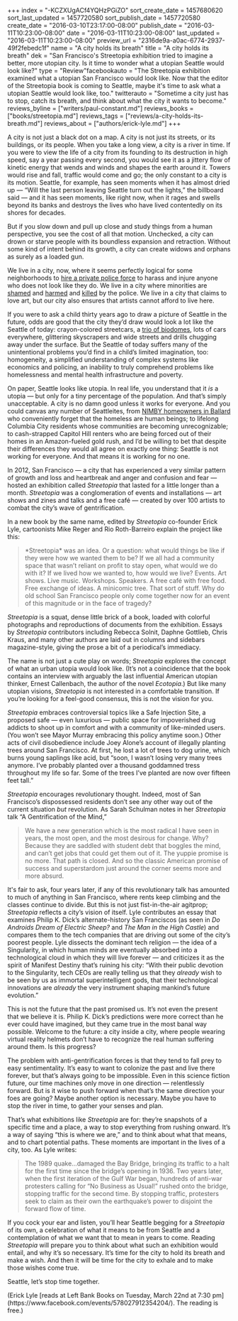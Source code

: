+++
index = "-KCZXUgACf4YQHzPGiZO"
sort_create_date = 1457680620
sort_last_updated = 1457720580
sort_publish_date = 1457720580
create_date = "2016-03-10T23:17:00-08:00"
publish_date = "2016-03-11T10:23:00-08:00"
date = "2016-03-11T10:23:00-08:00"
last_updated = "2016-03-11T10:23:00-08:00"
preview_url = "2316de9a-a0ac-6774-2937-49f2febedc1f"
name = "A city holds its breath"
title = "A city holds its breath"
dek = "San Francisco's Streetopia exhibition tried to imagine a better, more utopian city.  Is it time to wonder what a utopian Seattle  would look like?"
type = "Review"facebookauto = "The Streetopia exhibition examined what a utopian San Francisco would look like. Now that the editor of the Streetopia book is coming to Seattle, maybe it's time to ask what a utopian Seattle would look like, too."
twitterauto = "Sometime a city just has to stop, catch its breath, and think about what the city it wants to become."
reviews_byline = ["writers/paul-constant.md"]
reviews_books = ["books/streetopia.md"]
reviews_tags = ["reviews/a-city-holds-its-breath.md"]
reviews_about = ["authors/erick-lyle.md"]
+++

A city is not just a black dot on a map. A city is not just its streets, or its buildings, or its people.  When you take a long view, a city is a river in time. If you were to view the life of a city from its founding to its destruction in high speed, say a year passing every second, you would see it as a jittery flow of kinetic energy that wends and winds and shapes the earth around it. Towers would rise and fall, traffic would come and go; the only constant to a city is its motion. Seattle, for example, has seen moments when it has almost dried up — “Will the last person leaving Seattle turn out the lights,” the billboard said — and it has seen moments, like right now, when it rages and swells beyond its banks and destroys the lives who have lived contentedly on its shores for decades. 

But if you slow down and pull up close and study things from a human perspective, you see the cost of all that motion. Unchecked, a city can drown or starve people with its boundless expansion and retraction. Without some kind of intent behind its growth, a city can create widows and orphans as surely as a loaded gun.

We live in a city, now, where it seems perfectly logical for some neighborhoods to [hire a private police force](http://thecisforcrank.com/2016/03/04/magnolia-resident-pepper-sprayed-by-private-security-guard/) to harass and injure anyone who does not look like they do. We live in a city where minorities are [shamed](http://slog.thestranger.com/slog/archives/2015/01/28/seattle-police-jailed-elderly-man-for-walking-in-seattle-while-black) and [harmed](http://thinkprogress.org/politics/2010/05/11/96270/seattle-police-mexican/) and [killed](https://en.wikipedia.org/wiki/Shooting_of_John_T._Williams) by the police. We live in a city that claims to love art, but our city also ensures that artists cannot afford to live here.

If you were to ask a child thirty years ago to draw a picture of Seattle in the future, odds are good that the city they’d draw would look a lot like the Seattle of today: crayon-colored streetcars, a [trio of biodomes](http://www.theverge.com/2013/10/24/5023454/amazon-giant-biodome-design-board-approval), lots of cars everywhere, glittering skyscrapers and wide streets and drills chugging away under the surface. But the Seattle of today suffers many of the unintentional problems you’d find in a child’s limited imagination, too: homogeneity, a simplified understanding of complex systems like economics and policing, an inability to truly comprehend problems like homelessness and mental health infrastructure and poverty. 

On paper, Seattle looks like utopia. In real life, you understand that it *is* a utopia — but only for a tiny percentage of the population. And that’s simply unacceptable. A city is no damn good unless it works for everyone. And you could canvas any number of Seattleites, from [NIMBY homeowners in Ballard](http://seattlish.com/post/131236804331/ballard-nimbys-are-not-happy-that-obrien-murray) who conveniently forget that the homeless are human beings; to lifelong Columbia City residents whose communities are becoming unrecognizable; to cash-strapped Capitol Hill renters who are being forced out of their homes in an Amazon-fueled gold rush, and I’d be willing to bet that despite their differences they would all agree on exactly one thing: Seattle is not working for everyone. And that means it is working for no one.

<div class="break"></div>

In 2012, San Francisco — a city that has experienced a very similar pattern of growth and loss and heartbreak and anger and confusion and fear — hosted an exhibition called *Streetopia* that lasted for a little longer than a month. *Streetopia* was a conglomeration of events and installations — art shows and zines and talks and a free café — created by over 100 artists to combat the city’s wave of gentrification. 

In a new book by the same name, edited by *Streetopia* co-founder Erick Lyle, cartoonists Mike Reger and Rio Roth-Barreiro explain the project like this: 

<blockquote>*Streetopia* was an idea. Or a question: what would things be like if they were how we wanted them to be? If we all had a community space that wasn’t reliant on profit to stay open, what would we do with it? If we lived how we wanted to, how would we live? Events. Art shows. Live music. Workshops. Speakers. A free café with free food. Free exchange of ideas. A minicomic tree. That sort of stuff. Why do old school San Francisco people only come together now for an event of this magnitude or in the face of tragedy?</blockquote>

*Streetopia* is a squat, dense little brick of a book, loaded with colorful photographs and reproductions of documents from the exhibition. Essays by *Streetopia* contributors including Rebecca Solnit, Daphne Gottlieb, Chris Kraus, and many other authors are laid out in columns and sidebars magazine-style, giving the prose a bit of a periodical’s immediacy.

The name is not just a cute play on words; *Streetopia* explores the concept of what an urban utopia would look like. (It’s not a coincidence that the book contains an interview with arguably the last influential American utopian thinker, Ernest Callenbach, the author of the novel *Ecotopia*.) But like many utopian visions, *Streetopia* is not interested in a comfortable transition. If you’re looking for a feel-good consensus, this is not the vision for you.

*Streetopia* embraces controversial topics like a Safe Injection Site, a proposed safe — even luxurious — public space for impoverished drug addicts to shoot up in comfort and with a community of like-minded users. (You won’t see Mayor Murray embracing this policy anytime soon.) Other acts of civil disobedience include Joey Alone’s account of illegally planting trees around San Francisco. At first, he lost a lot of trees to dog urine, which burns young saplings like acid, but “soon, I wasn’t losing very many trees anymore. I’ve probably planted over a thousand goddamned tress throughout my life so far. Some of the trees I’ve planted are now over fifteen feet tall.”

*Streetopia* encourages revolutionary thought. Indeed, most of San Francisco’s dispossessed residents don’t see any other way out of the current situation *but* revolution. As Sarah Schulman notes in her *Streetopia* talk “A Gentrification of the Mind,”

<blockquote>We have a new generation which is the most radical I have seen in years, the most open, and the most desirous for change. Why? Because they are saddled with student debt that boggles the mind, and can’t get jobs that could get them out of it. The yuppie promise is no more. That path is closed. And so the classic American promise of success and superstardom just around the corner seems more and more absurd.</blockquote>

It's fair to ask, four years later, if any of this revolutionary talk has amounted to much of anything in San Francisco, where rents keep climbing and the classes continue to divide. But this is not just fist-in-the-air agitprop; *Streetopia* reflects a city’s vision of itself. Lyle contributes an essay that examines Philip K. Dick’s alternate-history San Franciscos (as seen in *Do Androids Dream of Electric Sheep?* and *The Man in the High Castle*) and compares them to the tech companies that are driving out some of the city’s poorest people. Lyle dissects the dominant tech religion — the idea of a Singularity, in which human minds are eventually absorbed into a technological cloud in which they will live forever — and criticizes it as the spirit of Manifest Destiny that’s ruining his city: “With their public devotion to the Singularity, tech CEOs are really telling us that they *already* wish to be seen by us as immortal superintelligent gods, that their technological innovations are *already* the very instrument shaping mankind’s future evolution.”

This is not the future that the past promised us. It’s not even the present that we believe it is. Philip K. Dick’s predictions were more correct than he ever could have imagined, but they came true in the most banal way possible. Welcome to the future: a city inside a city, where people wearing virtual reality helmets don’t have to recognize the real human suffering around them. Is this progress?

<div class="break"></div>

The problem with anti-gentrification forces is that they tend to fall prey to easy sentimentality. It’s easy to want to colonize the past and live there forever, but that’s always going to be impossible. Even in this science fiction future, our time machines only move in one direction — relentlessly forward. But is it wise to push forward when that’s the same direction your foes are going? Maybe another option is necessary. Maybe you have to stop the river in time, to gather your senses and plan.

That’s what exhibitions like *Streetopia* are for: they’re snapshots of a specific time and a place, a way to stop everything from rushing onward. It’s a way of saying “this is where we are,” and to think about what that means, and to chart potential paths. These moments are important in the lives of a city, too. As Lyle writes:

<blockquote>The 1989 quake…damaged the Bay Bridge, bringing its traffic to a halt for the first time since the bridge’s opening in 1936. Two years later, when the first iteration of the Gulf War began, hundreds of anti-war protesters calling for “No Business as Usual!” rushed onto the bridge, stopping traffic for the second time. By stopping traffic, protesters seek to claim as their own the earthquake’s power to disjoint the forward flow of time.</blockquote>

If you cock your ear and listen, you’ll hear Seattle begging for a *Streetopia* of its own, a celebration of what it means to be from Seattle and a contemplation of what we want that to mean in years to come. Reading *Streetopia* will prepare you to think about what such an exhibition would entail, and why it’s so necessary. It’s time for the city to hold its breath and make a wish. And then it will be time for the city to exhale and to make those wishes come true. 

Seattle, let’s stop time together.

<p class="footer">(Erick Lyle [reads at Left Bank Books on Tuesday, March 22nd at 7:30 pm](https://www.facebook.com/events/578027912354204/). The reading is free.)</p>
